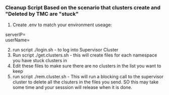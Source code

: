 ### Cleanup Script Based on the scenario that clusters create and "Deleted by TMC are "stuck"

1. Create .env to match your environment
useage:


serverIP=<supervisor cluster IP> \
userName=<user that has admin right to supervisor cluster>


2. run script ./login.sh - to log into Supervisor Cluster
3. Run script ./get.clusters.sh - this will create files for each namespace you have stuck clusters in
4. Edit these files to make sure there are no clusters in the list you want to keep
5. run script ./rem.cluster.sh - This will run a blocking call to the supervisor cluster to delete all the clsuters in the files you send. SO this may take some time and your sesssion will release when it is done.